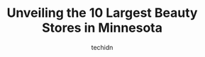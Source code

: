 ---
layout: ampstory
image: https://i0.wp.com/paketmu.com/wp-content/uploads/2023/06/fashion-braids-beauty-supply-0-in-minnesota-1686368363.jpeg?resize=640,853
author: techidn
featured: false
description: Explore the diverse Beauty Store scene in Minnesota, home to an incredible selection of 10 establishments catering to every taste. Whether youre in search of iconic favorites or undiscovere
title: Unveiling the 10 Largest Beauty Stores in Minnesota
cover:
   title: Unveiling the 10 Largest Beauty Stores in Minnesota
   subtitle: RICKPATE
   background: https://paketmu.com/wp-content/uploads/2023/06/fashion-braids-beauty-supply-0-in-minnesota-1686368363.jpeg

pages: 
 - layout: thirds
   top: <h1>#1 Coco Beauty Supply</h1>
   bottom: "<p>I have read the reviews of others who have shopped at this store and I completely agree with them. I stopped in the store with my daughter because she needed to purchase </p>"
   background: https://paketmu.com/wp-content/uploads/2023/06/fashion-braids-beauty-supply-1-in-minnesota-1686368364.jpeg
   backgroundblur: true
 - layout: thirds
   top: <h1>#2 Sun Beauty Supply</h1>
   bottom: "<p>1st time at this Beauty supply store and got there just in time they were closing o had like 10 maybe 15mins.. the staff working that night were cool didnt make me feel </p>"
   background: https://paketmu.com/wp-content/uploads/2023/06/fashion-braids-beauty-supply-2-in-minnesota-1686368365.jpeg
   cta:
      link: https://paketmu.com/unveiling-the-10-largest-beauty-stores-in-minnesota/
      text: Unveiling the 10 Largest Beauty Stores in Minnesota
 - layout: thirds
   top: <h1>#3 Earths Beauty Supply</h1>
   bottom: "<p>Black owned beauty supply thats been around 20+ years. Staff is usually never warm or inviting so Im just used to it after coming here for so many years. They have lots</p>"
   background: https://paketmu.com/wp-content/uploads/2023/06/fashion-braids-beauty-supply-3-in-minnesota-1686368381.png
   cta:
      link: https://paketmu.com/unveiling-the-10-largest-beauty-stores-in-minnesota/
      text: Unveiling the 10 Largest Beauty Stores in Minnesota
 - layout: thirds
   top: <h1>#4 7 Mile Fashion</h1>
   bottom: "<p>8074 Brooklyn Blvd, Minneapolis, MN 55445, United States</p>"
   background: https://images.unsplash.com/photo-1602536052359-ef94c21c5948?ixlib=rb-4.0.3&ixid=MnwxMjA3fDB8MHxwaG90by1wYWdlfHx8fGVufDB8fHx8&auto=format&fit=crop&w=640&h=853&q=80
   cta:
      link: https://paketmu.com/unveiling-the-10-largest-beauty-stores-in-minnesota/
      text: Unveiling the 10 Largest Beauty Stores in Minnesota
 - layout: thirds
   top: <h1>#5 Beauty Paradise</h1>
   bottom: "<p>9066 Lyndale Ave S, Bloomington, MN 55420, United States</p>"
   background: https://images.unsplash.com/photo-1462556791646-c201b8241a94?ixlib=rb-4.0.3&ixid=MnwxMjA3fDB8MHxwaG90by1wYWdlfHx8fGVufDB8fHx8&auto=format&fit=crop&w=640&h=853&q=80
   cta:
      link: https://paketmu.com/unveiling-the-10-largest-beauty-stores-in-minnesota/
      text: Unveiling the 10 Largest Beauty Stores in Minnesota
 - layout: thirds
   top: <h1>#6 J & J BEAUTY SUPPLY</h1>
   bottom: "<p>894 Arcade St, St Paul, MN 55106, United States</p>"
   background: https://images.unsplash.com/photo-1591393223703-56fe1347ac62?ixlib=rb-4.0.3&ixid=MnwxMjA3fDB8MHxwaG90by1wYWdlfHx8fGVufDB8fHx8&auto=format&fit=crop&w=640&h=853&q=80
   cta:
      link: https://paketmu.com/unveiling-the-10-largest-beauty-stores-in-minnesota/
      text: Unveiling the 10 Largest Beauty Stores in Minnesota
 - layout: thirds
   top: <h1>#7 Monias Salon & Beauty Supply</h1>
   bottom: "<p>14600 10th Ave S #500, Burnsville, MN 55337, United States</p>"
   background: https://images.unsplash.com/photo-1608411404720-c8f0417bcdba?ixlib=rb-4.0.3&ixid=MnwxMjA3fDB8MHxwaG90by1wYWdlfHx8fGVufDB8fHx8&auto=format&fit=crop&w=640&h=853&q=80
   cta:
      link: https://paketmu.com/unveiling-the-10-largest-beauty-stores-in-minnesota/
      text: Unveiling the 10 Largest Beauty Stores in Minnesota
 - layout: thirds
   middle: Continue reading...
   background: https://images.unsplash.com/photo-1632260260864-caf7fde5ec36?ixlib=rb-4.0.3&ixid=MnwxMjA3fDB8MHxwaG90by1wYWdlfHx8fGVufDB8fHx8&auto=format&fit=crop&w=640&h=853&q=80
   cta:
      link: https://paketmu.com/unveiling-the-10-largest-beauty-stores-in-minnesota/
      text: Unveiling the 10 Largest Beauty Stores in Minnesota
      
---